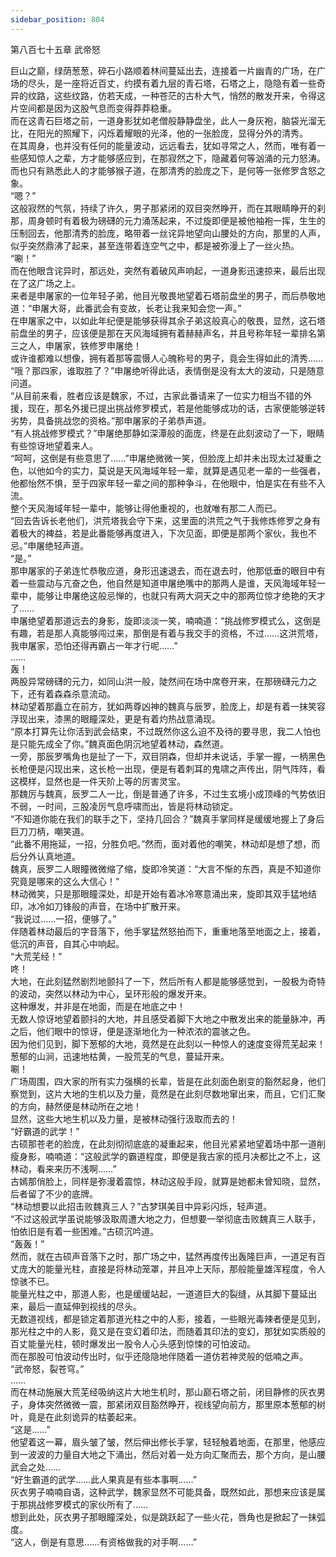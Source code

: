 ```yaml
---
sidebar_position: 804
---
```

 第八百七十五章 武帝怒


巨山之巅，绿荫葱葱，碎石小路顺着林间蔓延出去，连接着一片幽青的广场，在广场的尽头，是一座将近百丈，约摸有着九层的青石塔，石塔之上，隐隐有着一些奇异的纹路，这些纹路，仿若天成，一种苍茫的古朴大气，悄然的散发开来，令得这片空间都是因为这股气息而变得莽莽稳重。  
而在这青石巨塔之前，一道身影犹如老僧般静静盘坐，此人一身灰袍，脑袋光溜无比，在阳光的照耀下，闪烁着耀眼的光泽，他的一张脸庞，显得分外的清秀。  
在其周身，也并没有任何的能量波动，远远看去，犹如寻常之人，然而，唯有着一些感知惊人之辈，方才能够感应到，在那寂然之下，隐藏着何等汹涌的元力怒涛。  
而也只有熟悉此人的才能够猴子道，在那清秀的脸庞之下，是何等一张修罗含怒之象。  
“嗯？”  
这般寂然的气氛，持续了许久，男子那紧闭的双目突然睁开，而在其眼睛睁开的刹那，周身顿时有着极为磅礴的元力涌荡起来，不过旋即便是被他袖袍一挥，生生的压制回去，他那清秀的脸庞，略带着一丝诧异地望向山腰处的方向，那里的人声，似乎突然鼎沸了起来，甚至连带着连空气之中，都是被弥漫上了一丝火热。  
“唰！”  
而在他眼含诧异时，那远处，突然有着破风声响起，一道身影迅速掠来，最后出现在了这广场之上。  
来者是申屠家的一位年轻子弟，他目光敬畏地望着石塔前盘坐的男子，而后恭敬地道：“申屠大哥，此番武会有变故，长老让我来知会您一声。”  
在申屠家之中，以如此年纪便是能够获得其余子弟这般真心的敬畏，显然，这石塔前盘坐的男子，应该便是那在天风海域拥有着赫赫声名，并且号称年轻一辈排名第三之人，申屠家，铁修罗申屠绝！  
或许谁都难以想像，拥有着那等震慑人心魄称号的男子，竟会生得如此的清秀……  
“哦？那四家，谁取胜了？”申屠绝听得此话，表情倒是没有太大的波动，只是随意问道。  
“从目前来看，胜者应该是魏家，不过，古家此番请来了一位实力相当不错的外援，现在，那名外援已提出挑战修罗模式，若是他能够成功的话，古家便能够逆转劣势，具备挑战您的资格。”那申屠家的子弟恭声道。  
“有人挑战修罗模式？”申屠绝那静如深潭般的面庞，终是在此刻波动了一下，眼睛有些惊讶地望着来人。  
“呵呵，这倒是有些意思了……”申屠绝微微一笑，但脸庞上却并未出现太过凝重之色，以他如今的实力，莫说是天风海域年轻一辈，就算是遇见老一辈的一些强者，他都怡然不惧，至于四家年轻一辈之间的那种争斗，在他眼中，怕是实在有些不入流。  
整个天风海域年轻一辈中，能够让得他重视的，也就唯有那二人而已。  
“回去告诉长老他们，洪荒塔我会守下来，这里面的洪荒之气于我修炼修罗之身有着极大的裨益，若是此番能够再度进入，下次见面，即便是那两个家伙，我也不忌。”申屠绝轻声道。  
“是。”  
那申屠家的子弟连忙恭敬应道，身形迅速退去，而在退去时，他那低垂的眼目中有着一些震动与亢奋之色，他自然是知道申屠绝嘴中的那两人是谁，天风海域年轻一辈中，能够让申屠绝这般忌惮的，也就只有两大洞天之中的那两位惊才绝艳的天才了……  
申屠绝望着那道远去的身影，旋即淡淡一笑，喃喃道：“挑战修罗模式么，这倒是有趣，若是那人真能够闯过来，那倒是有着与我交手的资格，不过……这洪荒塔，我申屠家，恐怕还得再霸占一年才行呢……”  
……  
轰！  
两股异常磅礴的元力，如同山洪一般，陡然间在场中席卷开来，在那磅礴元力之下，还有着森森杀意流动。  
林动望着那矗立在前方，犹如两尊凶神的魏真与辰罗，脸庞上，却是有着一抹笑容浮现出来，漆黑的眼瞳深处，更是有着灼热战意涌现。  
“原本打算先让你活到武会结束，不过既然你这么迫不及待的要寻思，我二人怕也是只能先成全了你。”魏真面色阴沉地望着林动，森然道。  
一旁，那辰罗嘴角也是扯了一下，双目阴森，但却并未说话，手掌一握，一柄黑色长枪便是闪现出来，这长枪一出现，便是有着刺耳的鬼啸之声传出，阴气阵阵，看这模样，显然也是一件天阶上等的厉害灵宝。  
那魏厉与魏真，辰罗二人一比，倒是普通了许多，不过生玄境小成顶峰的气势依旧不弱，一时间，三股凌厉气息呼啸而出，皆是将林动锁定。  
“不知道你能在我们的联手之下，坚持几回合？”魏真手掌同样是缓缓地握上了身后巨刀刀柄，嘲笑道。  
“此番不用拖延，一招，分胜负吧。”然而，面对着他的嘲笑，林动却是想了想，而后分外认真地道。  
魏真，辰罗二人眼瞳微微缩了缩，旋即冷笑道：“大言不惭的东西，真是不知道你究竟是哪来的这么大信心！”  
林动微笑，只是那眼瞳深处，却是开始有着冰冷寒意涌出来，旋即其双手猛地结印，冰冷如刀锋般的声音，在场中扩散开来。  
“我说过……一招，便够了。”  
伴随着林动最后的字音落下，他手掌猛然怒拍而下，重重地落至地面之上，接着，低沉的声音，自其心中响起。  
“大荒芜经！”  
咚！  
大地，在此刻猛然剧烈地颤抖了一下，然后所有人都是能够感觉到，一股极为奇特的波动，突然以林动为中心，呈环形般的爆发开来。  
这种爆发，并非是在地面，而是在地底之中！  
无数人惊讶地望着颤抖的大地，并且感受着脚下大地之中散发出来的能量脉冲，再之后，他们眼中的惊讶，便是逐渐地化为一种浓浓的震骇之色。  
因为他们见到，脚下葱郁的大地，竟然是在此刻以一种惊人的速度变得荒芜起来！  
葱郁的山涧，迅速地枯黄，一股荒芜的气息，蔓延开来。  
唰！  
广场周围，四大家的所有实力强横的长辈，皆是在此刻面色剧变的豁然起身，他们察觉到，这片大地的生机以及力量，竟然是在此刻尽数地窜出来，而且，它们汇聚的方向，赫然便是林动所在之地！  
显然，这些大地生机以及力量，是被林动强行汲取而去的！  
“好霸道的武学！”  
古硕那苍老的脸庞，在此刻彻彻底底的凝重起来，他目光紧紧地望着场中那一道削瘦身影，喃喃道：“这般武学的霸道程度，即便是我古家的揽月决都比之不上，这林动，看来来历不浅啊……”  
古嫣那俏脸上，同样是弥漫着震惊，林动这般手段，就算是她都未曾知晓，显然，后者留了不少的底牌。  
“林动想要以此招击败魏真三人？”古梦琪美目中异彩闪烁，轻声道。  
“不过这般武学虽说能够汲取周遭大地之力，但想要一举彻底击败魏真三人联手，怕依旧是有着一些困难。”古硕沉吟道。  
“轰轰！”  
然而，就在古硕声音落下之时，那广场之中，猛然再度传出轰隆巨声，一道足有百丈庞大的能量光柱，直接是将林动笼罩，并且冲上天际，那般能量雄浑程度，令人惊骇不已。  
能量光柱之中，那道人影，也是缓缓站起，一道道巨大的裂缝，从其脚下蔓延出来，最后一直延伸到视线的尽头。  
无数道视线，都是锁定着那道光柱之中的人影，接着，一些眼光毒辣者便是见到，那光柱之中的人影，竟又是在变幻着印法，而随着其印法的变幻，那犹如实质般的百丈能量光柱，顿时爆发出一股令人心头感到惊悚的可怕波动。  
而在那股可怕波动传出时，似乎还隐隐地伴随着一道仿若神灵般的低喃之声。  
“武帝怒，裂苍穹。”  
……  
而在林动施展大荒芜经吸纳这片大地生机时，那山巅石塔之前，闭目静修的灰衣男子，身体突然微微一震，那紧闭双目豁然睁开，视线望向前方，那里原本葱郁的树叶，竟是在此刻诡异的枯萎起来。  
“这是……”  
他望着这一幕，眉头皱了皱，然后伸出修长手掌，轻轻触着地面，在那里，他感应到一波波的力量自大地之下涌出，然后对着一处方向汇聚而去，那个方向，是山腰武会之处……  
“好生霸道的武学……此人果真是有些本事啊……”  
灰衣男子喃喃自语，这种武学，魏家显然不可能具备，既然如此，那想来应该是属于那挑战修罗模式的家伙所有了……  
想到此处，灰衣男子那眼瞳深处，似是跳跃起了一些火花，唇角也是掀起了一抹弧度。  
“这人，倒是有意思……有资格做我的对手啊……”  
  
  

